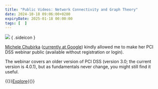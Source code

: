 ```yaml
---
title: "Public Videos: Network Connectivity and Graph Theory"
date: 2024-10-18 09:06:00+0200
expiryDate: 2025-01-18 00:00:00
tags: [  ]
---
```

![](/2024/10/dalle-security-engineer.jpeg)
{ .sideicon }

[Michele Chubirka](https://www.ipspace.net/Author:Michele_Chubirka) ([currently at Google](https://cloud.google.com/developers/advocates/michele-chubirka)) kindly allowed me to make her PCI DSS webinar public (available without registration or login).

The webinar covers an older version of PCI DSS (version 3.0; the current version is 4.0.1), but as fundamentals never change, you might still find it useful.

{{<jump>}}[Explore](https://my.ipspace.net/bin/list?id=Graph){{</jump>}}